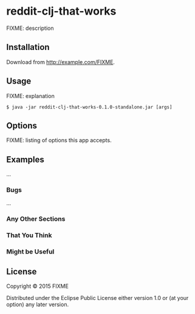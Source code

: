 # reddit-clj-that-works

FIXME: description

## Installation

Download from http://example.com/FIXME.

## Usage

FIXME: explanation

    $ java -jar reddit-clj-that-works-0.1.0-standalone.jar [args]

## Options

FIXME: listing of options this app accepts.

## Examples

...

### Bugs

...

### Any Other Sections
### That You Think
### Might be Useful

## License

Copyright © 2015 FIXME

Distributed under the Eclipse Public License either version 1.0 or (at
your option) any later version.
